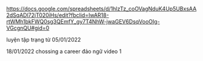 https://docs.google.com/spreadsheets/d/1hlzTz_coOVagNduK4Up5UBxsAA2dSqADl72jT020iHs/edit?fbclid=IwAR18-rtWMh1bkFWQ0sg3QEmfY_gy7T4NhW-jwaGEV6DsqVooOIg-VGcgnQU#gid=0


luyện tập trạng từ 05/01/2022

18/01/2022
chossing a career
đảo ngữ video 1 
